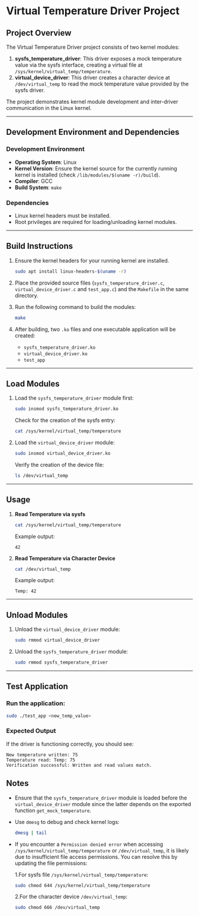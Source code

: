 # Virtual Temperature Driver Project

## Project Overview
The Virtual Temperature Driver project consists of two kernel modules:

1. **sysfs_temperature_driver**: This driver exposes a mock temperature value via the sysfs interface, creating a virtual file at `/sys/kernel/virtual_temp/temperature`.
2. **virtual_device_driver**: This driver creates a character device at `/dev/virtual_temp` to read the mock temperature value provided by the sysfs driver.

The project demonstrates kernel module development and inter-driver communication in the Linux kernel.

---

## Development Environment and Dependencies

### Development Environment
- **Operating System**: Linux
- **Kernel Version**: Ensure the kernel source for the currently running kernel is installed (check `/lib/modules/$(uname -r)/build`).
- **Compiler**: GCC
- **Build System**: `make`

### Dependencies
- Linux kernel headers must be installed.
- Root privileges are required for loading/unloading kernel modules.

---

## Build Instructions

1. Ensure the kernel headers for your running kernel are installed.
   ```bash
   sudo apt install linux-headers-$(uname -r)
   ```

2. Place the provided source files (`sysfs_temperature_driver.c`, `virtual_device_driver.c` and `test_app.c`) and the `Makefile` in the same directory.

3. Run the following command to build the modules:
   ```bash
   make
   ```

4. After building, two `.ko` files and one executable application will be created:
   - `sysfs_temperature_driver.ko`
   - `virtual_device_driver.ko`
   - `test_app`

---

## Load Modules

1. Load the `sysfs_temperature_driver` module first:
   ```bash
   sudo insmod sysfs_temperature_driver.ko
   ```
   Check for the creation of the sysfs entry:
   ```bash
   cat /sys/kernel/virtual_temp/temperature
   ```

2. Load the `virtual_device_driver` module:
   ```bash
   sudo insmod virtual_device_driver.ko
   ```
   Verify the creation of the device file:
   ```bash
   ls /dev/virtual_temp
   ```

---

## Usage

1. **Read Temperature via sysfs**
   ```bash
   cat /sys/kernel/virtual_temp/temperature
   ```
   Example output:
   ```
   42
   ```

2. **Read Temperature via Character Device**
   ```bash
   cat /dev/virtual_temp
   ```
   Example output:
   ```
   Temp: 42
   ```

---

## Unload Modules

1. Unload the `virtual_device_driver` module:
   ```bash
   sudo rmmod virtual_device_driver
   ```

2. Unload the `sysfs_temperature_driver` module:
   ```bash
   sudo rmmod sysfs_temperature_driver
   ```

---

## Test Application
### Run the application:
   ```bash
   sudo ./test_app <new_temp_value>
   ```

### Expected Output

If the driver is functioning correctly, you should see:
```
New temperature written: 75
Temperature read: Temp: 75
Verification successful: Written and read values match.
```

## Notes
- Ensure that the `sysfs_temperature_driver` module is loaded before the `virtual_device_driver` module since the latter depends on the exported function `get_mock_temperature`.
- Use `dmesg` to debug and check kernel logs:
   ```bash
   dmesg | tail
   ```

- If you encounter a `Permission denied error` when accessing `/sys/kernel/virtual_temp/temperature` or `/dev/virtual_temp`, it is likely due to insufficient file access permissions. You can resolve this by updating the file permissions:

   1.For sysfs file `/sys/kernel/virtual_temp/temperature`:
   ```bash
   sudo chmod 644 /sys/kernel/virtual_temp/temperature
   ```
   2.For the character device `/dev/virtual_temp`:
   ```bash
   sudo chmod 666 /dev/virtual_temp
   ```

